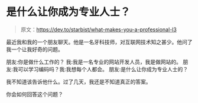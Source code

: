 # 是什么让你成为专业人士？

> 原文：<https://dev.to/starbist/what-makes-you-a-professional-l3>

最近我和我的一个朋友聊天。他是一名牙科技师，对互联网技术知之甚少。他问了我一个让我好奇的问题。

朋友:你是做什么工作的？
我:我是一名专业的网站开发人员，我是做网站的。
朋友:我可以学习编码吗？我:我想每个人都会。
朋友:是什么让你成为专业人士的？

我不知道该告诉他什么。过了几天，我还是不知道真正的答案。

你会如何回答这个问题？